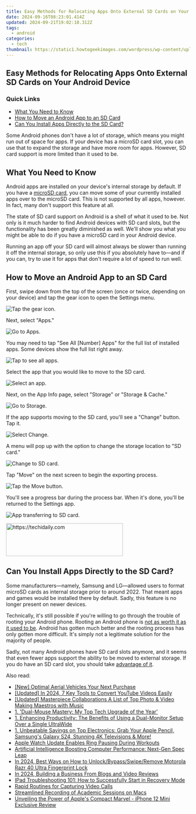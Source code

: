 ```yaml
---
title: Easy Methods for Relocating Apps Onto External SD Cards on Your Android Device
date: 2024-09-16T08:23:01.414Z
updated: 2024-09-21T19:02:10.312Z
tags:
  - android
categories:
  - tech
thumbnail: https://static1.howtogeekimages.com/wordpress/wp-content/uploads/2024/03/microsd-card-in-phone.jpg
---
```


## Easy Methods for Relocating Apps Onto External SD Cards on Your Android Device

### Quick Links

* [What You Need to Know](https://tech-recovery.techidaily.com/mastering-skype-job-interviews-the-ultimate-guide/)
* [How to Move an Android App to an SD Card](https://ai-vdieo-software.techidaily.com/in-2024-get-animated-10-best-free-whiteboard-animation-software-for-windows-and-mac/)
* [Can You Install Apps Directly to the SD Card?](https://remote-screen-capture.techidaily.com/updating-your-meet-name-easy-steps-for-pc-and-mobile-for-2024/)

 Some Android phones don't have a lot of storage, which means you might run out of space for apps. If your device has a microSD card slot, you can use that to expand the storage and have more room for apps. However, SD card support is more limited than it used to be.

##  What You Need to Know

 Android apps are installed on your device's internal storage by default. If you have a [microSD card](https://www.amazon.com/SAMSUNG-microSDXC-Expanded-MB-MD128KA-AM/dp/B09B1G89YQ?tag=hotoge-20&ascsubtag=UUhtgUeUpU222610&asc%5Frefurl=https%3A%2F%2Fwww.howtogeek.com%2F114667%2Fhow-to-install-android-apps-to-the-sd-card-by-default-move-almost-any-app-to-the-sd-card%2F&asc%5Fcampaign=Short-Term), you can move some of your currently installed apps over to the microSD card. This is not supported by all apps, however. In fact, many don't support this feature at all.

 The state of SD card support on Android is a shell of what it used to be. Not only is it much harder to find Android devices with SD card slots, but the functionality has been greatly diminished as well. We'll show you what you might be able to do if you have a microSD card in your Android device.

 Running an app off your SD card will almost always be slower than running it off the internal storage, so only use this if you absolutely have to—and if you can, try to use it for apps that don't require a lot of speed to run well.

##  How to Move an Android App to an SD Card

 First, swipe down from the top of the screen (once or twice, depending on your device) and tap the gear icon to open the Settings menu.

![Tap the gear icon.](https://static1.howtogeekimages.com/wordpress/wp-content/uploads/2024/03/2022-06-22_16-28-47.png) 

 Next, select "Apps."

![Go to Apps.](https://static1.howtogeekimages.com/wordpress/wp-content/uploads/2024/03/2022-06-22_16-30-09.png) 

 You may need to tap "See All \[Number\] Apps" for the full list of installed apps. Some devices show the full list right away.

![Tap to see all apps.](https://static1.howtogeekimages.com/wordpress/wp-content/uploads/2024/03/2022-06-22_16-32-31.png) 

 Select the app that you would like to move to the SD card.

![Select an app.](https://static1.howtogeekimages.com/wordpress/wp-content/uploads/2024/03/2022-06-22_16-57-23.png) 

 Next, on the App Info page, select "Storage" or "Storage & Cache."

![Go to Storage.](https://static1.howtogeekimages.com/wordpress/wp-content/uploads/2024/03/2022-06-22_16-58-51.png) 

 If the app supports moving to the SD card, you'll see a "Change" button. Tap it.

![Select Change.](https://static1.howtogeekimages.com/wordpress/wp-content/uploads/2024/03/2022-06-22_16-58-38.png) 

 A menu will pop up with the option to change the storage location to "SD card."

![Change to SD card.](https://static1.howtogeekimages.com/wordpress/wp-content/uploads/2024/03/2022-06-22_16-59-41.png) 

 Tap "Move" on the next screen to begin the exporting process.

![Tap the Move button.](https://static1.howtogeekimages.com/wordpress/wp-content/uploads/2024/03/2022-06-22_17-00-39.png) 

 You'll see a progress bar during the process bar. When it's done, you'll be returned to the Settings app.

![App transferring to SD card.](https://static1.howtogeekimages.com/wordpress/wp-content/uploads/2024/03/2022-06-22_17-01-03.png) 

<!-- affiliate ads begin -->
<a href="https://25home.pxf.io/c/5597632/2148647/16836" target="_top" id="2148647">
  <img src="//a.impactradius-go.com/display-ad/16836-2148647" border="0" alt="https://techidaily.com" width="320" height="90"/>
</a>
<img height="0" width="0" src="https://25home.pxf.io/i/5597632/2148647/16836" style="position:absolute;visibility:hidden;" border="0" />
<!-- affiliate ads end -->

##  Can You Install Apps Directly to the SD Card?

 Some manufacturers—namely, Samsung and LG—allowed users to format microSD cards as internal storage prior to around 2022\. That meant apps and games would be installed there by default. Sadly, this feature is no longer present on newer devices.

 Technically, it's still possible if you're willing to go through the trouble of rooting your Android phone. Rooting an Android phone is [not as worth it as it used to be](https://some-techniques.techidaily.com/new-grasping-the-basics-of-telegram-marketing-strategies/). Android has gotten much better and the rooting process has only gotten more difficult. It's simply not a legitimate solution for the majority of people.

 Sadly, not many Android phones have SD card slots anymore, and it seems that even fewer apps support the ability to be moved to external storage. If you do have an SD card slot, you should take [advantage of it](https://apple-account.techidaily.com/how-to-unlock-apple-id-from-your-apple-iphone-6-without-security-questions-by-drfone-ios/).

<ins class="adsbygoogle"
     style="display:block"
     data-ad-format="autorelaxed"
     data-ad-client="ca-pub-7571918770474297"
     data-ad-slot="1223367746"></ins>

<ins class="adsbygoogle"
     style="display:block"
     data-ad-client="ca-pub-7571918770474297"
     data-ad-slot="8358498916"
     data-ad-format="auto"
     data-full-width-responsive="true"></ins>

<span class="atpl-alsoreadstyle">Also read:</span>
<div><ul>
<li><a href="https://extra-skills.techidaily.com/new-optimal-aerial-vehicles-your-next-purchase/"><u>[New] Optimal Aerial Vehicles Your Next Purchase</u></a></li>
<li><a href="https://facebook-video-footage.techidaily.com/updated-in-2024-7-key-tools-to-convert-youtube-videos-easily/"><u>[Updated] In 2024, 7 Key Tools to Convert YouTube Videos Easily</u></a></li>
<li><a href="https://extra-skills.techidaily.com/updated-masterpiece-collaborations-a-list-of-top-photo-and-video-making-maestros-with-music/"><u>[Updated] Masterpiece Collaborations A List of Top Photo & Video Making Maestros with Music</u></a></li>
<li><a href="https://hardware-reviews.techidaily.com/1-dual-mouse-mastery-my-top-tech-upgrade-of-the-year/"><u>1. 'Dual-Mouse Mastery: My Top Tech Upgrade of the Year'</u></a></li>
<li><a href="https://hardware-reviews.techidaily.com/1-enhancing-productivity-the-benefits-of-using-a-dual-monitor-setup-over-a-single-ultrawide/"><u>1. Enhancing Productivity: The Benefits of Using a Dual-Monitor Setup Over a Single UltraWide</u></a></li>
<li><a href="https://hardware-reviews.techidaily.com/1-unbeatable-savings-on-top-electronics-grab-your-apple-pencil-samsungs-galaxy-s24-stunning-4k-televisions-and-more/"><u>1. Unbeatable Savings on Top Electronics: Grab Your Apple Pencil, Samsung's Galaxy S24, Stunning 4K Televisions & More!</u></a></li>
<li><a href="https://hardware-reviews.techidaily.com/apple-watch-update-enables-ring-pausing-during-workouts/"><u>Apple Watch Update Enables Ring Pausing During Workouts</u></a></li>
<li><a href="https://hardware-reviews.techidaily.com/artificial-intelligence-boosting-computer-performance-next-gen-spec-leap/"><u>Artificial Intelligence Boosting Computer Performance: Next-Gen Spec Leap</u></a></li>
<li><a href="https://android-unlock.techidaily.com/in-2024-best-ways-on-how-to-unlockbypassswiperemove-motorola-razr-40-ultra-fingerprint-lock-by-drfone-android/"><u>In 2024, Best Ways on How to Unlock/Bypass/Swipe/Remove Motorola Razr 40 Ultra Fingerprint Lock</u></a></li>
<li><a href="https://youtube-video-recordings.techidaily.com/in-2024-building-a-business-from-blogs-and-video-reviews/"><u>In 2024, Building a Business From Blogs and Video Reviews</u></a></li>
<li><a href="https://fox-that.techidaily.com/ipad-troubleshooting-101-how-to-successfully-start-in-recovery-mode/"><u>IPad Troubleshooting 101: How to Successfully Start in Recovery Mode</u></a></li>
<li><a href="https://video-screen-grab.techidaily.com/rapid-routines-for-capturing-video-calls/"><u>Rapid Routines for Capturing Video Calls</u></a></li>
<li><a href="https://screen-recording.techidaily.com/streamlined-recording-of-academic-sessions-on-macs/"><u>Streamlined Recording of Academic Sessions on Macs</u></a></li>
<li><a href="https://buynow-info.techidaily.com/unveiling-the-power-of-apples-compact-marvel-iphone-12-mini-exclusive-review/"><u>Unveiling the Power of Apple's Compact Marvel - iPhone 12 Mini Exclusive Review</u></a></li>
</ul></div>

